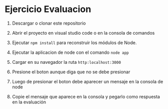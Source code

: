# Ejercicio Evaluacion

1. Descargar o clonar este repositorio

2. Abrir el proyecto en visual studio code o en la consola de comandos

3. Ejecutar `npm install` para reconstruir los módulos de Node.

4. Ejecutar la aplicacion de node con el comando `node app`

5. Cargar en su navegador la ruta `http:localhost:3000`

6. Presione el boton aunque diga que no se debe presionar

7. Luego de presionar el boton debe aparecer un mensaje en la consola de node

8. Copie el mensaje que aparece en la consola y pegarlo como respuesta en la evaluación
